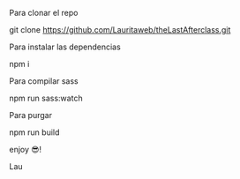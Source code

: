 Para clonar el repo

git clone https://github.com/Lauritaweb/theLastAfterclass.git


Para instalar las dependencias

npm i

Para compilar sass

npm run sass:watch

Para purgar

npm run build


enjoy 😎!

Lau
